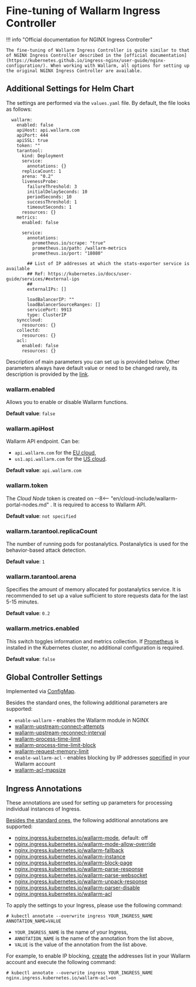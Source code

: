 [link-helm-chart-details]:  https://github.com/wallarm/ingress-chart#configuration

# Fine-tuning of Wallarm Ingress Controller

!!! info "Official documentation for NGINX Ingress Controller"
>
    The fine-tuning of Wallarm Ingress Controller is quite similar to that of NGINX Ingress Controller described in the [official documentation](https://kubernetes.github.io/ingress-nginx/user-guide/nginx-configuration/). When working with Wallarm, all options for setting up the original NGINX Ingress Controller are available.

## Additional Settings for Helm Chart

The settings are performed via the `values.yaml` file. By default, the file looks as follows:

```
  wallarm:
    enabled: false
    apiHost: api.wallarm.com
    apiPort: 444
    apiSSL: true
    token: ""
    tarantool:
      kind: Deployment
      service:
        annotations: {}
      replicaCount: 1
      arena: "0.2"
      livenessProbe:
        failureThreshold: 3
        initialDelaySeconds: 10
        periodSeconds: 10
        successThreshold: 1
        timeoutSeconds: 1
      resources: {}
    metrics:
      enabled: false

      service:
        annotations:
          prometheus.io/scrape: "true"
          prometheus.io/path: /wallarm-metrics
          prometheus.io/port: "18080"

        ## List of IP addresses at which the stats-exporter service is available
        ## Ref: https://kubernetes.io/docs/user-guide/services/#external-ips
        ##
        externalIPs: []

        loadBalancerIP: ""
        loadBalancerSourceRanges: []
        servicePort: 9913
        type: ClusterIP
    synccloud:
      resources: {}
    collectd:
      resources: {}
    acl:
      enabled: false
      resources: {}
```

Description of main parameters you can set up is provided below. Other parameters always have default value or need to be changed rarely, its description is provided by the [link][link-helm-chart-details].

### wallarm.enabled

Allows you to enable or disable Wallarm functions.

**Default value**: `false`

### wallarm.apiHost

Wallarm API endpoint. Can be:
* `api.wallarm.com` for the [EU cloud](../quickstart-en/qs-intro-en.html#eu-cloud),
* `us1.api.wallarm.com` for the [US cloud](../quickstart-en/qs-intro-en.html#us-cloud).

**Default value**: `api.wallarm.com`

### wallarm.token

The *Cloud Node* token is created on 
--8<-- "en/cloud-include/wallarm-portal-nodes.md"
. It is required to access to Wallarm API.

**Default value**: `not specified`

### wallarm.tarantool.replicaCount

The number of running pods for postanalytics. Postanalytics is used for the behavior-based attack detection.

**Default value**: `1`

### wallarm.tarantool.arena

Specifies the amount of memory allocated for postanalytics service. It is recommended to set up a value sufficient to store requests data for the last 5-15 minutes.

**Default value**: `0.2`

### wallarm.metrics.enabled

This switch toggles information and metrics collection. If [Prometheus](https://github.com/helm/charts/tree/master/stable/prometheus) is installed in the Kubernetes cluster, no additional configuration is required.

**Default value**: `false`

## Global Controller Settings 

Implemented via [ConfigMap](https://kubernetes.github.io/ingress-nginx/user-guide/nginx-configuration/configmap/).

Besides the standard ones, the following additional parameters are supported:

* `enable-wallarm` - enables the Wallarm module in NGINX
* [wallarm-upstream-connect-attempts](configure-parameters-en.md#wallarmtarantoolupstream)
* [wallarm-upstream-reconnect-interval](configure-parameters-en.md#wallarmtarantoolupstream)
* [wallarm-process-time-limit](configure-parameters-en.md#wallarmprocesstimelimit)
* [wallarm-process-time-limit-block](configure-parameters-en.md#wallarmprocesstimelimitblock)
* [wallarm-request-memory-limit](configure-parameters-en.md#wallarmrequestmemorylimit)
* `enable-wallarm-acl` - enables blocking by IP addresses [specified](../user-guides/cloud-ui/blacklist/blacklist.md) in your Wallarm account
* [wallarm-acl-mapsize](configure-parameters-ru.md#wallarmaclmapsize)

## Ingress Annotations

These annotations are used for setting up parameters for processing individual instances of Ingress.

[Besides the standard ones](https://kubernetes.github.io/ingress-nginx/user-guide/nginx-configuration/annotations/), the following additional annotations are supported:

* [nginx.ingress.kubernetes.io/wallarm-mode](configure-parameters-en.md#wallarmmode), default: off
* [nginx.ingress.kubernetes.io/wallarm-mode-allow-override](configure-parameters-en.md#wallarmmodeallowoverride)
* [nginx.ingress.kubernetes.io/wallarm-fallback](configure-parameters-en.md#wallarmfallback)
* [nginx.ingress.kubernetes.io/wallarm-instance](configure-parameters-en.md#wallarminstance)
* [nginx.ingress.kubernetes.io/wallarm-block-page](configure-parameters-en.md#wallarmblockpage)
* [nginx.ingress.kubernetes.io/wallarm-parse-response](configure-parameters-en.md#wallarmparseresponse)
* [nginx.ingress.kubernetes.io/wallarm-parse-websocket](configure-parameters-en.md#wallarmparsewebsocket)
* [nginx.ingress.kubernetes.io/wallarm-unpack-response](configure-parameters-en.md#wallarmunpackresponse)
* [nginx.ingress.kubernetes.io/wallarm-parser-disable](configure-parameters-en.md#wallarmparserdisable)
* [nginx.ingress.kubernetes.io/wallarm-acl](configure-parameters-en.md#wallarmacl)

To apply the settings to your Ingress, please use the following command:

```term
# kubectl annotate --overwrite ingress YOUR_INGRESS_NAME ANNOTATION_NAME=VALUE
```

* `YOUR_INGRESS_NAME` is the name of your Ingress,
* `ANNOTATION_NAME` is the name of the annotation from the list above,
* `VALUE` is the value of the annotation from the list above.

For example, to enable IP blocking, [create](../user-guides/cloud-ui/blacklist/blacklist.md) the addresses list in your Wallarm account and execute the following command:

```term
# kubectl annotate --overwrite ingress YOUR_INGRESS_NAME nginx.ingress.kubernetes.io/wallarm-acl=on
```